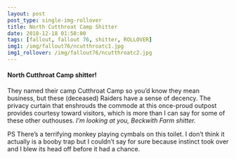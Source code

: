 ```yaml
---
layout: post
post_type: single-img-rollover
title: North Cutthroat Camp Shitter
date: 2018-12-18 01:50:00
tags: [fallout, fallout 76, shitter, ROLLOVER]
img1: /img/fallout76/ncutthroatc1.jpg
img1_rollover: /img/fallout76/ncutthroatc2.jpg
---
```

#### North Cutthroat Camp shitter!

They named their camp Cutthroat Camp so you’d know they mean business, but these (deceased) Raiders have a sense of decency. The privacy curtain that enshrouds the commode at this once-proud outpost provides courtesy toward visitors, which is more than I can say for some of these other outhouses. *I’m looking at you, Beckwith Farm shitter.*

PS There’s a terrifying monkey playing cymbals on this toilet. I don’t think it actually is a booby trap but I couldn’t say for sure because instinct took over and I blew its head off before it had a chance.
